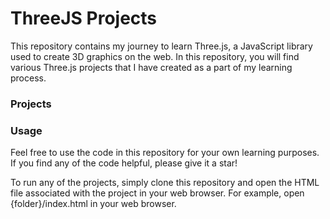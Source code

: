 # ThreeJS Projects

This repository contains my journey to learn Three.js, a JavaScript library used to create 3D graphics on the web. In this repository, you will find various Three.js projects that I have created as a part of my learning process.

### Projects

### Usage

Feel free to use the code in this repository for your own learning purposes. If you find any of the code helpful, please give it a star!

To run any of the projects, simply clone this repository and open the HTML file associated with the project in your web browser. For example, open {folder}/index.html in your web browser.
